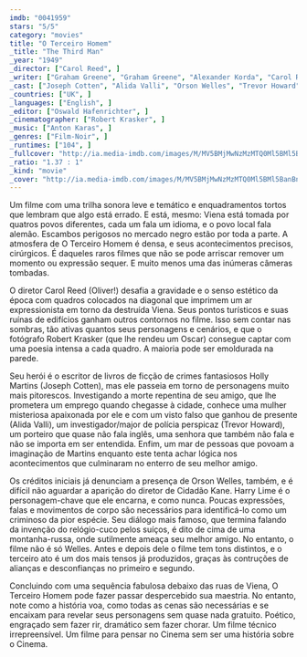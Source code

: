 ```yaml
---
imdb: "0041959"
stars: "5/5"
category: "movies"
title: "O Terceiro Homem"
_title: "The Third Man"
_year: "1949"
_director: ["Carol Reed", ]
_writer: ["Graham Greene", "Graham Greene", "Alexander Korda", "Carol Reed", "Orson Welles", ]
_cast: ["Joseph Cotten", "Alida Valli", "Orson Welles", "Trevor Howard", "Bernard Lee", "Paul Hörbiger", "Ernst Deutsch", "Siegfried Breuer", "Erich Ponto", ]
_countries: ["UK", ]
_languages: ["English", ]
_editor: ["Oswald Hafenrichter", ]
_cinematographer: ["Robert Krasker", ]
_music: ["Anton Karas", ]
_genres: ["Film-Noir", ]
_runtimes: ["104", ]
_fullcover: "http://ia.media-imdb.com/images/M/MV5BMjMwNzMzMTQ0Ml5BMl5BanBnXkFtZTgwNjExMzUwNjE@.jpg"
_ratio: "1.37 : 1"
_kind: "movie"
_cover: "http://ia.media-imdb.com/images/M/MV5BMjMwNzMzMTQ0Ml5BMl5BanBnXkFtZTgwNjExMzUwNjE@._V1._SX95_SY140_.jpg"
---
```

Um filme com uma trilha sonora leve e temático e enquadramentos tortos que lembram que algo está errado. E está, mesmo: Viena está tomada por quatros povos diferentes, cada um fala um idioma, e o povo local fala alemão. Escambos perigosos no mercado negro estão por toda a parte. A atmosfera de O Terceiro Homem é densa, e seus acontecimentos precisos, cirúrgicos. É daqueles raros filmes que não se pode arriscar remover um momento ou expressão sequer. E muito menos uma das inúmeras câmeras tombadas.

O diretor Carol Reed (Oliver!) desafia a gravidade e o senso estético da época com quadros colocados na diagonal que imprimem um ar expressionista em torno da destruída Viena. Seus pontos turísticos e suas ruínas de edifícios ganham outros contornos no filme. Isso sem contar nas sombras, tão ativas quantos seus personagens e cenários, e que o fotógrafo Robert Krasker (que lhe rendeu um Oscar) consegue captar com uma poesia intensa a cada quadro. A maioria pode ser emoldurada na parede.

Seu herói é o escritor de livros de ficção de crimes fantasiosos Holly Martins (Joseph Cotten), mas ele passeia em torno de personagens muito mais pitorescos. Investigando a morte repentina de seu amigo, que lhe prometera um emprego quando chegasse à cidade, conhece uma mulher misteriosa apaixonada por ele e com um visto falso que ganhou de presente (Alida Valli), um investigador/major de polícia perspicaz (Trevor Howard), um porteiro que quase não fala inglês, uma senhora que também não fala e não se importa em ser entendida. Enfim, um mar de pessoas que povoam a imaginação de Martins enquanto este tenta achar lógica nos acontecimentos que culminaram no enterro de seu melhor amigo.

Os créditos iniciais já denunciam a presença de Orson Welles, também, e é difícil não aguardar a aparição do diretor de Cidadão Kane. Harry Lime é o personagem-chave que ele encarna, e como nunca. Poucas expressões, falas e movimentos de corpo são necessários para identificá-lo como um criminoso da pior espécie. Seu diálogo mais famoso, que termina falando da invenção do relógio-cuco pelos suíços, é dito de cima de uma montanha-russa, onde sutilmente ameaça seu melhor amigo. No entanto, o filme não é só Welles. Antes e depois dele o filme tem tons distintos, e o terceiro ato é um dos mais tensos já produzidos, graças às contruções de alianças e desconfianças no primeiro e segundo.

Concluindo com uma sequência fabulosa debaixo das ruas de Viena, O Terceiro Homem pode fazer passar despercebido sua maestria. No entanto, note como a história voa, como todas as cenas são necessárias e se encaixam para revelar seus personagens sem quase nada gratuito. Poético, engraçado sem fazer rir, dramático sem fazer chorar. Um filme técnico irrepreensível. Um filme para pensar no Cinema sem ser uma história sobre o Cinema.
